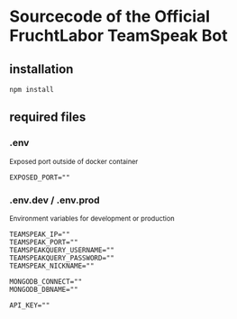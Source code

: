 # Sourcecode of the Official FruchtLabor TeamSpeak Bot

## installation

```
npm install
```

## required files

### .env

<sub>Exposed port outside of docker container

```
EXPOSED_PORT=""
```

### .env.dev / .env.prod

<sub>Environment variables for development or production

```
TEAMSPEAK_IP=""
TEAMSPEAK_PORT=""
TEAMSPEAKQUERY_USERNAME=""
TEAMSPEAKQUERY_PASSWORD=""
TEAMSPEAK_NICKNAME=""

MONGODB_CONNECT=""
MONGODB_DBNAME=""

API_KEY=""
```
